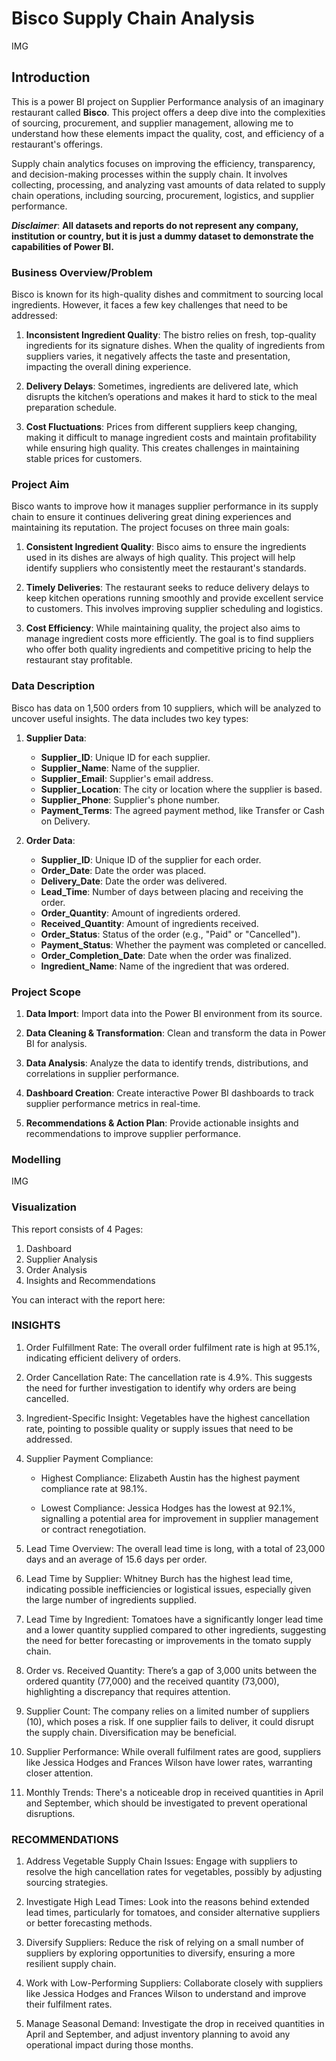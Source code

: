 # Bisco Supply Chain Analysis

IMG

## Introduction

This is a power BI project on Supplier Performance analysis of an imaginary restaurant called **Bisco**. This project offers a deep dive into the complexities of sourcing, procurement, and supplier management, allowing me to understand how these elements impact the quality, cost, and efficiency of a restaurant's offerings.

Supply chain analytics focuses on improving the efficiency, transparency, and decision-making processes within the supply chain. It involves collecting, processing, and analyzing vast amounts of data related to supply chain operations, including sourcing, procurement, logistics, and supplier performance.

**_Disclaimer_**: __All datasets and reports do not represent any company, institution or country, but it is just a dummy dataset to demonstrate the capabilities of Power BI.__

### **Business Overview/Problem**

Bisco is known for its high-quality dishes and commitment to sourcing local ingredients. However, it faces a few key challenges that need to be addressed:

1. **Inconsistent Ingredient Quality**: The bistro relies on fresh, top-quality ingredients for its signature dishes. When the quality of ingredients from suppliers varies, it negatively affects the taste and presentation, impacting the overall dining experience.

2. **Delivery Delays**: Sometimes, ingredients are delivered late, which disrupts the kitchen’s operations and makes it hard to stick to the meal preparation schedule.

3. **Cost Fluctuations**: Prices from different suppliers keep changing, making it difficult to manage ingredient costs and maintain profitability while ensuring high quality. This creates challenges in maintaining stable prices for customers.

### **Project Aim**

Bisco wants to improve how it manages supplier performance in its supply chain to ensure it continues delivering great dining experiences and maintaining its reputation. The project focuses on three main goals:

1. **Consistent Ingredient Quality**: Bisco aims to ensure the ingredients used in its dishes are always of high quality. This project will help identify suppliers who consistently meet the restaurant's standards.

2. **Timely Deliveries**: The restaurant seeks to reduce delivery delays to keep kitchen operations running smoothly and provide excellent service to customers. This involves improving supplier scheduling and logistics.

3. **Cost Efficiency**: While maintaining quality, the project also aims to manage ingredient costs more efficiently. The goal is to find suppliers who offer both quality ingredients and competitive pricing to help the restaurant stay profitable.

### **Data Description**

Bisco has data on 1,500 orders from 10 suppliers, which will be analyzed to uncover useful insights. The data includes two key types:

1. **Supplier Data**:
   - **Supplier_ID**: Unique ID for each supplier.
   - **Supplier_Name**: Name of the supplier.
   - **Supplier_Email**: Supplier's email address.
   - **Supplier_Location**: The city or location where the supplier is based.
   - **Supplier_Phone**: Supplier's phone number.
   - **Payment_Terms**: The agreed payment method, like Transfer or Cash on Delivery.

2. **Order Data**:
   - **Supplier_ID**: Unique ID of the supplier for each order.
   - **Order_Date**: Date the order was placed.
   - **Delivery_Date**: Date the order was delivered.
   - **Lead_Time**: Number of days between placing and receiving the order.
   - **Order_Quantity**: Amount of ingredients ordered.
   - **Received_Quantity**: Amount of ingredients received.
   - **Order_Status**: Status of the order (e.g., "Paid" or "Cancelled").
   - **Payment_Status**: Whether the payment was completed or cancelled.
   - **Order_Completion_Date**: Date when the order was finalized.
   - **Ingredient_Name**: Name of the ingredient that was ordered.

### **Project Scope**

1. **Data Import**: Import data into the Power BI environment from its source.

2. **Data Cleaning & Transformation**: Clean and transform the data in Power BI for analysis.

3. **Data Analysis**: Analyze the data to identify trends, distributions, and correlations in supplier performance.

4. **Dashboard Creation**: Create interactive Power BI dashboards to track supplier performance metrics in real-time.

5. **Recommendations & Action Plan**: Provide actionable insights and recommendations to improve supplier performance.


### **Modelling**

IMG

### **Visualization**

This report consists of 4 Pages:
1. Dashboard
2. Supplier Analysis
3. Order Analysis
4. Insights and Recommendations

You can interact with the report here:

### **INSIGHTS**

1. Order Fulfillment Rate: The overall order fulfilment rate is high at 95.1%, indicating efficient delivery of orders.

2. Order Cancellation Rate: The cancellation rate is 4.9%. This suggests the need for further investigation to identify why orders are being cancelled.

3. Ingredient-Specific Insight: Vegetables have the highest cancellation rate, pointing to possible quality or supply issues that need to be addressed.

4. Supplier Payment Compliance: 

   - Highest Compliance: Elizabeth Austin has the highest payment compliance rate at 98.1%.

   - Lowest Compliance: Jessica Hodges has the lowest at 92.1%, signalling a potential area for improvement in supplier management or contract renegotiation.

5. Lead Time Overview: The overall lead time is long, with a total of 23,000 days and an average of 15.6 days per order.

6. Lead Time by Supplier: Whitney Burch has the highest lead time, indicating possible inefficiencies or logistical issues, especially given the large number of ingredients supplied.

7. Lead Time by Ingredient: Tomatoes have a significantly longer lead time and a lower quantity supplied compared to other ingredients, suggesting the need for better forecasting or improvements in the tomato supply chain.

8. Order vs. Received Quantity: There’s a gap of 3,000 units between the ordered quantity (77,000) and the received quantity (73,000), highlighting a discrepancy that requires attention.

9. Supplier Count: The company relies on a limited number of suppliers (10), which poses a risk. If one supplier fails to deliver, it could disrupt the supply chain. Diversification may be beneficial.

10. Supplier Performance: While overall fulfilment rates are good, suppliers like Jessica Hodges and Frances Wilson have lower rates, warranting closer attention.

11. Monthly Trends: There's a noticeable drop in received quantities in April and September, which should be investigated to prevent operational disruptions.

### **RECOMMENDATIONS**

1. Address Vegetable Supply Chain Issues: Engage with suppliers to resolve the high cancellation rates for vegetables, possibly by adjusting sourcing strategies.

2. Investigate High Lead Times: Look into the reasons behind extended lead times, particularly for tomatoes, and consider alternative suppliers or better forecasting methods.

3. Diversify Suppliers: Reduce the risk of relying on a small number of suppliers by exploring opportunities to diversify, ensuring a more resilient supply chain.

4. Work with Low-Performing Suppliers: Collaborate closely with suppliers like Jessica Hodges and Frances Wilson to understand and improve their fulfilment rates.

5. Manage Seasonal Demand: Investigate the drop in received quantities in April and September, and adjust inventory planning to avoid any operational impact during those months.
